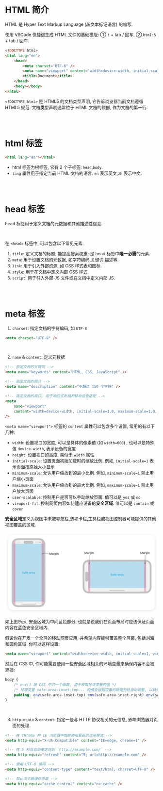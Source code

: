 # HTML 简介

HTML 是 Hyper Text Markup Language (超文本标记语言) 的缩写.

使用 VSCode 快捷键生成 HTML 文件的基础模版: ① `!` + tab / 回车, ② `html:5` + tab / 回车.

```html
<!DOCTYPE html>
<html lang="en">
    <head>
        <meta charset="UTF-8" />
        <meta name="viewport" content="width=device-width, initial-scale=1.0" />
        <title>Document</title>
    </head>
    <body></body>
</html>
```

`<!DOCTYPE html>` 是 HTML5 的文档类型声明, 它告诉浏览器当前文档遵循 HTML5 规范.
文档类型声明通常位于 HTML 文档的顶部, 作为文档的第一行.

<br><br>

# html 标签

```html
<html lang="en"></html>
```

-   html 标签为根标签, 它有 2 个子标签: `head`,`body`.
-   `lang` 属性用于指定当前 HTML 文档的语言. `en` 表示英文,`zh` 表示中文.

<br><br>

# head 标签

head 标签用于定义文档的元数据和其他描述性信息.

<br>

在 `<head>` 标签中, 可以包含以下常见元素:

1.  `title`: 定义文档的标题; 能提高搜索权重; 是 head 标签中**唯一必需**的元素.
2.  `meta`: 用于设置文档的元数据, 如字符编码,关键词,描述等.
3.  `link`: 用于引入外部资源, 如 CSS 样式表和图标.
4.  `style`: 用于在文档中定义内部 CSS 样式.
5.  `script`: 用于引入外部 JS 文件或在文档中定义内部 JS.

<br><br>

# meta 标签

1.  `charset`: 指定文档的字符编码, 如 `UTF-8`

```html
<meta charset="UTF-8" />
```

<br>

2.  `name` & `content`: 定义元数据

```html
<!-- 指定文档的关键词 -->
<meta name="keywords" content="HTML, CSS, JavaScript" />
```

```html
<!-- 指定文档的简介 -->
<meta name="description" content="不超过 150 个字符" />
```

```html
<!-- 指定文档的视口, 用于响应式布局和移动设备适配 -->
<meta
    name="viewport"
    content="width=device-width, initial-scale=1.0, maximum-scale=1.0, minimum=1.0, user-scalable=no"
/>
```

`<meta name="viewport">` 标签的 `content` 属性可以包含多个设置, 常用的有以下几种:

-   `width`: 设置视口的宽度, 可以是具体的像素值 (如 `width=600`) , 也可以是特殊值 `device-width`, 表示设备的宽度
-   `height`: 设置视口的高度, 类似于 `width` 属性
-   `initial-scale`: 设置页面初始加载时的缩放比例. 例如, `initial-scale=1` 表示页面按原始大小显示
-   `minimum-scale`: 允许用户缩放到的最小比例. 例如, `minimum-scale=1` 禁止用户缩小页面
-   `maximum-scale`: 允许用户缩放到的最大比例. 例如, `maximum-scale=1` 禁止用户放大页面
-   `user-scalable`: 控制用户是否可以手动缩放页面. 值可以是 `yes` 或 `no`
-   `viewport-fit`: 控制网页内容如何适应设备的**安全区域**. 值可以是 `contain` 或 `cover`

**安全区域**定义为视图中未被导航栏,选项卡栏,工具栏或视图控制器可能提供的其他视图覆盖的区域.

<img src="./picture/QQ_1724597050237.png" alt="QQ_1724597050237" style="zoom:50%;" />

如上图所示, 安全区域为中间蓝色部分, 也就是说我们在页面布局时应该保证页面内容在蓝色安全区域内.

假设你在开发一个全屏的移动网页应用, 并希望内容能够覆盖整个屏幕, 包括刘海和圆角区域. 你可以这样设置:

```html
<meta name="viewport" content="width=device-width, initial-scale=1, viewport-fit=cover" />
```

然后在 CSS 中, 你可能需要使用一些安全区域相关的环境变量来确保内容不会被遮挡:

```css
body {
    /* env() 是 CSS 中的一个函数, 用于获取环境变量的值 */
    /* 环境变量 safe-area-inset-top... 的值会根据设备的物理特性自动调整, 以确保内容不会被遮挡 */
    padding: env(safe-area-inset-top) env(safe-area-inset-right) env(safe-area-inset-bottom) env(safe-area-inset-left);
}
```

<br>

3.  `http-equiv` & `content`: 指定一些与 HTTP 协议相关的元信息, 影响浏览器对页面的处理.

```html
<!-- 在 Chrome 和 IE 浏览器中始终使用最新的渲染模式 -->
<meta http-equiv="X-UA-Compatible" content="IE=edge, chrome=1" />
```

```html
<!-- 在 5 秒后自动重定向到 `http://example.com/` -->
<meta http-equiv="refresh" content="5; url=http://example.com" />
```

```html
<!-- 使用 UTF-8 编码 -->
<meta http-equiv="content-type" content="text/html; charset=UTF-8" />
```

```html
<!-- 禁止浏览器缓存页面 -->
<meta http-equiv="cache-control" content="no-cache" />
```

<br>
